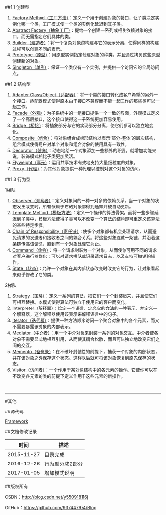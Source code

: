##1.1 创建型

1. [Factory Method（工厂方法）](https://github.com/937447974/Blog/blob/master/架构设计/23设计模式之工厂方法(FactoryMethod).md)：定义一个用于创建对象的接口，让子类决定实例化哪一个类，工厂模式使一个类的实例化延迟到其子类。
2. [Abstract Factory（抽象工厂）](https://github.com/937447974/Blog/blob/master/架构设计/23设计模式之抽象工厂(Abstract%20Factory).md)：提给一个创建一系列或相关依赖对象的接口，而无需指定它们具体的类。
3. [Builder（建造者）](https://github.com/937447974/Blog/blob/master/架构设计/23设计模式之建造者模式(Builder).md)：将一个复杂对象的构建与它的表示分离，使得同样的构建过程可以创建不同的表示。
4. [Prototype（原型）](https://github.com/937447974/Blog/blob/master/架构设计/23设计模式之原型模式(Prototype).md)：用原型实例指定创建对象的种类，并且通过拷贝这些原型创建新的对象。
5. [Singleton（单例）](https://github.com/937447974/Blog/blob/master/架构设计/23设计模式之单例模式(Singleton).md)：保证一个类仅有一个实例，并提供一个访问它的全局访问点。

##1.2 结构型

1. [Adapter Class/Object（适配器）](https://github.com/937447974/Blog/blob/master/架构设计/23设计模式之适配器(Adapter).md)：将一个类的接口转化成客户希望的另外一个接口。适配器模式使得原本由于接口不兼容而不能一起工作的那些类可以一起工作。
2. [Facade（外观）](https://github.com/937447974/Blog/blob/master/架构设计/23设计模式之外观模式(Facade).md)：为子系统中的一组接口提供一个一致的界面，外观模式定义了一个高层接口，这个接口使得这一子系统更加容易使用。
3. [Bridge（桥接）](https://github.com/937447974/Blog/blob/master/架构设计/23设计模式之桥接模式(Bridge).md)：将抽象部分与它的实现部分分离，使它们都可以独立地变化。
4. [Composite（组合）](https://github.com/937447974/Blog/blob/master/架构设计/23设计模式之组合模式(Composite).md)：将对象组合成树形结构以表示‘部分-整体’的层次结构，组合模式使得用户对单个对象和组合对象的使用具有一致性。
5. [Decorator（装饰）](https://github.com/937447974/Blog/blob/master/架构设计/23设计模式之装饰模式(Decorator).md)：动态地给一个对象添加一些额外的职责。就增加功能来说，装饰模式相比子类更加灵活。
6. [Flyweight（享元）](https://github.com/937447974/Blog/blob/master/架构设计/23设计模式之享元模式(Flyweight).md)：运用共享技术有效地支持大量细粒度的对象。
7. [Proxy（代理）](https://github.com/937447974/Blog/blob/master/架构设计/23设计模式之代理模式(Proxy).md)：为其他对象提供一种代理以控制对这个对象的访问。

##1.3 行为型

1梯队

1. [Observer（观察者）](https://github.com/937447974/Blog/blob/master/架构设计/23设计模式之观察者模式(Observer).md)：定义对象间的一种一对多的依赖关系，当一个对象的状态发生改变时，所有依赖于它的对象都得到通知并被自动更新。
2. [Template Method（模板方法）](https://github.com/937447974/Blog/blob/master/架构设计/23设计模式之模板方法(TemplateMethod).md)：定义一个操作的算法骨架，而将一些步骤延迟到子类中，模板方法使得子类可以不改变一个算法的结构即可重定义该算法的某些特定步骤。
3. [Chain of Responsibility（责任链）](https://github.com/937447974/Blog/blob/master/架构设计/23设计模式之责任链模式(COR).md)：使多个对象都有机会处理请求，从而避免请求的发送者和接收者之间的耦合关系。将这些对象连成一条链，并沿着这条链传递该请求，直到有一个对象处理它为止。
4. [Command（命令）](https://github.com/937447974/Blog/blob/master/架构设计/23设计模式之命令模式(Command).md)：将一个请求封装为一个对象，从而使你可用不同的请求对客户进行参数化；可以对请求排队或记录请求日志，以及支持可撤销的操作。
5. [State（状态）](https://github.com/937447974/Blog/blob/master/架构设计/23设计模式之状态模式(State).md)：允许一个对象在其内部状态改变时改变它的行为，让对象看起来似乎修改了它的类。

2梯队

1. [Strategy（策略）](https://github.com/937447974/Blog/blob/master/架构设计/23设计模式之策略模式(Strategy).md)：定义一系列的算法，把它们一个个封装起来，并且使它们可相互替换。本模式使得算法可独立于使用它的客户而变化。
2. [Interpreter（解释器）](https://github.com/937447974/Blog/blob/master/架构设计/23设计模式之解释器模式(Interpreter).md)：给定一个语言，定义它的文法的一种表示，并定义一个解释器，这个解释器使用该表示来解释语言中的句子。
3. [Iterator（迭代器）](https://github.com/937447974/Blog/blob/master/架构设计/23设计模式之迭代器模式(Iterator).md)：提供一种方法顺序访问一个聚合对象中的各个元素，而又不需要暴露该对象的内部表示。
4. [Mediator（中介者）](https://github.com/937447974/Blog/blob/master/架构设计/23设计模式之中介者模式(Mediator).md)：用一个中介对象来封装一系列的对象交互。中介者使各对象不需要显式地相互引用，从而使其耦合松散，而且可以独立地改变它们之间的交互。
5. [Memento（备忘录）](https://github.com/937447974/Blog/blob/master/架构设计/23设计模式之备忘录模式(Memento).md)：在不破坏封装性的前提下，捕获一个对象的内部状态，并在该对象之外保存这个状态。这样以后就可将该对象恢复到原先保存的状态。
6. [Visitor（访问者）](https://github.com/937447974/Blog/blob/master/架构设计/23设计模式之访问者模式(Visitor).md)：一个作用于某对象结构中的各元素的操作。它使你可以在不改变各元素的类的前提下定义作用于这些元素的新操作。

&#160;

----------

#其他

##源代码

[Framework](https://github.com/937447974/Framework)

##文档修改记录

| 时间 | 描述 |
| ---- | ---- |
| 2015-11-27 | 目录完成 |
| 2016-12-26 | 行为型分成2部分 |
| 2017-01-05 | 增加模式说明 |

##版权所有

CSDN：http://blog.csdn.net/y550918116j

GitHub：https://github.com/937447974/Blog
